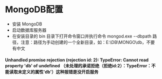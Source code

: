 # MongoDB配置
- 安装 MongoDB
- 启动数据库服务器
- 在安装目录的 bin 目录下打开命令窗口并执行命令 mongod.exe --dbpath 路径，注意：路径为手动创建的一个全新目录，如：E:\DB\MONGO\db，不要有中文








#### Unhandled promise rejection (rejection id: 2): TypeError: Cannot read property 'db' of undefined （未处理的承诺拒绝（拒绝id:2）：TypeError：不能读取未定义的属性'db'）这种报错是没开启服务